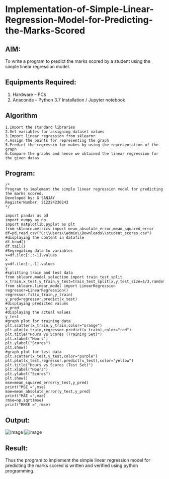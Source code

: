 # Implementation-of-Simple-Linear-Regression-Model-for-Predicting-the-Marks-Scored

## AIM:
To write a program to predict the marks scored by a student using the simple linear regression model.

## Equipments Required:
1. Hardware – PCs
2. Anaconda – Python 3.7 Installation / Jupyter notebook

## Algorithm
```
1.Import the standard libraries
2.Set variables for assigning dataset values
3.Import linear regression from sklearnr
4.Assign the points for representing the graph
5.Predict the regressio for makes by using the representation of the graph
6.Compare the graphs and hence we obtained the linear regression for the given datas
```

## Program:
```
/*
Program to implement the simple linear regression model for predicting the marks scored.
Developed by: G SANJAY
RegisterNumber: 212224230243 
*/
```
```
import pandas as pd
import numpy as np
import matplotlib.pyplot as plt
from sklearn.metrics import mean_absolute_error,mean_squared_error
df=pd.read_csv("C:\\Users\\admin\\Downloads\\student_scores.csv")
#displaying the content in datafile
df.head()
df.tail()
#Segregating data to variables
x=df.iloc[:,:-1].values
x
y=df.iloc[:,-1].values
y
#splitting train and test data
from sklearn.model_selection import train_test_split
x_train,x_test,y_train,y_test=train_test_split(x,y,test_size=1/3,random_state=0)
from sklearn.linear_model import LinearRegression
regressor=LinearRegression()
regressor.fit(x_train,y_train)
y_pred=regressor.predict(x_test)
#displaying predicted values
y_pred
#displaying the actual values
y_test
#graph plot for training data
plt.scatter(x_train,y_train,color="orange")
plt.plot(x_train,regressor.predict(x_train),color="red")
plt.title("Hours vs Scores (Training Set)")
plt.xlabel("Hours")
plt.ylabel("Scores")
plt.show()
#graph plot for test data
plt.scatter(x_test,y_test,color="purple")
plt.plot(x_test,regressor.predict(x_test),color="yellow")
plt.title("Hours vs Scores (Test Set)")
plt.xlabel("Hours")
plt.ylabel("Scores")
plt.show()
mse=mean_squared_error(y_test,y_pred)
print("MSE =",mse)
mae=mean_absolute_error(y_test,y_pred)
print("MAE =",mae)
rmse=np.sqrt(mse)
print("RMSE =",rmse)

```

## Output:
![image](https://github.com/user-attachments/assets/24aedc72-f131-4faf-b784-d07e282af749)
![image](https://github.com/user-attachments/assets/62b546b5-cd6e-411e-91cf-dff9469c2f30)



## Result:
Thus the program to implement the simple linear regression model for predicting the marks scored is written and verified using python programming.
